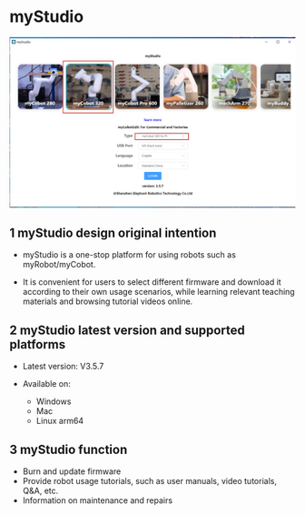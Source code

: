 # myStudio

<img src="./img/320/0.png" alt="basic" style="zoom:50%;" />



## 1 myStudio design original intention

- myStudio is a one-stop platform for using robots such as myRobot/myCobot.

- It is convenient for users to select different firmware and download it according to their own usage scenarios, while learning relevant teaching materials and browsing tutorial videos online.

  

## 2 myStudio latest version and supported platforms

- Latest version: V3.5.7

- Available on: 

  - Windows
  -  Mac
  -  Linux arm64
  
  

## 3 myStudio function

- Burn and update firmware
- Provide robot usage tutorials, such as user manuals, video tutorials, Q&A, etc.
- Information on maintenance and repairs

